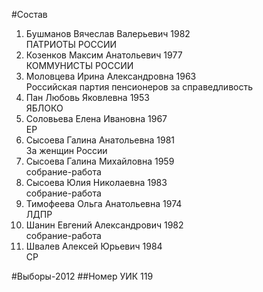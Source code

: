 #Состав
1. Бушманов Вячеслав Валерьевич 1982   
    ПАТРИОТЫ РОССИИ
2. Козенков Максим Анатольевич 1977   
    КОММУНИСТЫ РОССИИ
3. Моловцева Ирина Александровна 1963   
    Российская партия пенсионеров за справедливость
4. Пан Любовь Яковлевна 1953   
    ЯБЛОКО
5. Соловьева Елена Ивановна 1967   
    ЕР
6. Сысоева Галина Анатольевна 1981   
    За женщин России
7. Сысоева Галина Михайловна 1959   
    собрание-работа
8. Сысоева Юлия Николаевна 1983   
    собрание-работа
9. Тимофеева Ольга Анатольевна 1974   
    ЛДПР
10. Шанин Евгений Александрович 1982   
    собрание-работа
11. Швалев Алексей Юрьевич 1984   
    СР

#Выборы-2012
##Номер УИК
119
